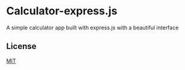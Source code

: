
#  Calculator-express.js

A simple calculator app built with express.js with a beautiful interface



## License

[MIT](https://choosealicense.com/licenses/mit/)

